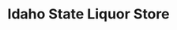 ---
title: "Idaho State Liquor Store"
url: /coeur-dalene/idaho-state-liquor-store/
shop: alcohol
---